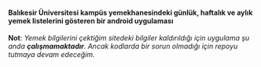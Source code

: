 #### Balıkesir Üniversitesi kampüs yemekhanesindeki günlük, haftalık ve aylık yemek listelerini gösteren bir android uygulaması ####

**Not**: _Yemek bilgilerini çektiğim sitedeki bilgiler kaldırıldığı için uygulama şu anda **çalışmamaktadır**. Ancak kodlarda bir sorun olmadığı için repoyu tutmaya devam edeceğim._
